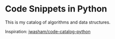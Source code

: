 # Code Snippets in Python

This is my catalog of algorithms and data structures.

Inspiration: [jwasham/code-catalog-python](https://github.com/jwasham/code-catalog-python)
